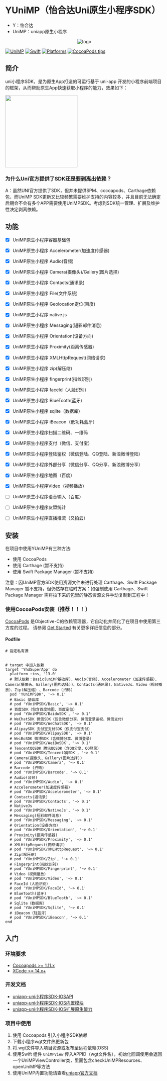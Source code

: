 # YUniMP（怡合达Uni原生小程序SDK）

- Y：怡合达
- UniMP：uniapp原生小程序

<p align="center" >
  <img src="https://yhd-fe-monitor.oss-cn-shenzhen.aliyuncs.com/static/images/code.png" title="logo" float=left>
</p>

[![UniMP](https://img.shields.io/badge/UniMPSDK-3.6.18-forestgreen?style=flat-square)](https://nativesupport.dcloud.net.cn/README)
[![Swift](https://img.shields.io/badge/Swift-5.7-orange?style=flat-square)](https://img.shields.io/badge/Swift-5.7-Orange?style=flat-square)
[![Platforms](https://img.shields.io/badge/Platforms-iOS13+-yellowgreen?style=flat-square)](https://img.shields.io/badge/Platforms-iOS13+-Green?style=flat-square)
[![CocoaPods tips](https://img.shields.io/badge/CocoaPods-Tips-4BC51D.svg?style=flat)](https://cocoapods.org/)
<!-- [![Carthage Compatible](https://img.shields.io/badge/Carthage-compatible-4BC51D.svg?style=flat-square)](https://github.com/Carthage/Carthage) -->
<!-- [![Swift Package Manager](https://img.shields.io/badge/Swift_Package_Manager-compatible-orange?style=flat-square)](https://img.shields.io/badge/Swift_Package_Manager-compatible-orange?style=flat-square) -->

## 简介

uni小程序SDK，是为原生App打造的可运行基于 uni-app 开发的小程序前端项目的框架，从而帮助原生App快速获取小程序的能力，效果如下：

<img src="https://ask.dcloud.net.cn/uploads/article/20200208/17968bd5afe1e15f1b0b4965a194726f.gif" width=230>

### 为什么Uni官方提供了SDK还是要剥离出依赖？

A：虽然UNI官方提供了SDK，但并未提供SPM、cocoapods、Carthage依赖包，而UniMP SDK更新又比较频繁需要维护支持的内容较多，并且目前无法确定后期会不会有多个APP需要使用UniMPSDK。考虑到SDK统一管理、扩展及维护性决定剥离依赖。

## 功能

<!-- &#x2705; ✅ -->
<!-- &#x274E; ❎ -->

- [x] UniMP原生小程序容器基础包
- [x] UniMP原生小程序 Accelerometer(加速度传感器)
- [x] UniMP原生小程序 Audio(音频)
- [x] UniMP原生小程序 Camera(摄像头)/Gallery(图片选择)
- [x] UniMP原生小程序 Contacts(通讯录)    
- [x] UniMP原生小程序 File(文件系统)    
- [x] UniMP原生小程序 Geolocation定位(百度)
- [x] UniMP原生小程序 native.js 
- [x] UniMP原生小程序 Messaging(短彩邮件消息)
- [x] UniMP原生小程序 Orientation(设备方向)    
- [x] UniMP原生小程序 Proximity(距离传感器)    
- [x] UniMP原生小程序 XMLHttpRequest(网络请求)    
- [x] UniMP原生小程序 zip(解压缩)  
- [x] UniMP原生小程序 fingerprint(指纹识别)    
- [x] UniMP原生小程序 faceId（人脸识别）      
- [x] UniMP原生小程序 BlueTooth(蓝牙)          
- [x] UniMP原生小程序 sqlite（数据库）            
- [x] UniMP原生小程序 iBeacon（低功耗蓝牙）            
- [x] UniMP原生小程序扫描二维码、一维码
- [x] UniMP原生小程序支付（微信、支付宝）
- [x] UniMP原生小程序登陆鉴权（微信登陆、QQ登陆、新浪微博登陆）
- [x] UniMP原生小程序外部分享（微信分享、QQ分享、新浪微博分享）
- [x] UniMP原生小程序地图（百度）
- [x] UniMP原生小程序Video（视频播放）
- [ ] UniMP原生小程序语音输入（百度）
- [ ] UniMP原生小程序友盟统计
- [ ] UniMP原生小程序直播推流（又拍云）


## 安装

在项目中使用YUniMP有三种方法:
- 使用 CocoaPods
- 使用 Carthage (暂不支持)
- 使用 Swift Package Manager (暂不支持)

注意：因UniMP官方SDK使用资源文件未进行处理 Carthage、Swift Package Manager 暂不支持，但仍然存在临时方案：如强制使用 Carthage、Swift Package Manager 需将拉下来的包里的静态资源文件手动复制到工程中！

### 使用CocoaPods安装（推荐！！！）

[CocoaPods](http://cocoapods.org/) 是Objective-C的依赖管理器，它自动化并简化了在项目中使用第三方库的过程。 请参阅 [Get Started](http://cocoapods.org/#get_started) 有关更多详细信息的部分。

#### Podfile
<!-- source 'http://10.11.0.55/yhd-app-project/utilities/ios-librarys/YSpecs.git' -->
```
# 指定私有源


# target 中加入依赖
target 'YhdSuperApp' do 
  platform :ios, '13.0'
  # 默认依赖：Basic(uniMP基础库)、Audio(音频)、Accelerometer（加速传感器）、Camera(摄像头、Gallery(图片选择))、Contacts(通讯录)、NativeJs、Video（视频播放）、Zip(解压缩) 、Barcode (扫码)
  pod 'YUniMPSDK', '~> 0.1'
  # Basic 基础库
  # pod 'YUniMPSDK/Basic', '~> 0.1'
  # 百度SDK（包含百度地图、百度定位）
  # pod 'YUniMPSDK/BaiduSDK', '~> 0.1'
  # WeChatSDK 微信SDK（包含微信分享、微信登录鉴权、微信支付）
  # pod 'YUniMPSDK/WeChatSDK', '~> 0.1'
  # AlipaySDK 支付宝支付SDK（仅支付宝支付）
  # pod 'YUniMPSDK/AlipaySDK', '~> 0.1'
  # WeiBoSDK 微博SDK（含微博分享、微博登录）
  # pod 'YUniMPSDK/WeiBoSDK', '~> 0.1'
  # TencentQQSDK 腾讯QQSDK（含QQ分享、QQ登录）
  # pod 'YUniMPSDK/TencentQQSDK', '~> 0.1'
  # Camera(摄像头、Gallery(图片选择))
  # pod 'YUniMPSDK/Camera', '~> 0.1'
  # Barcode (扫码)
  # pod 'YUniMPSDK/Barcode', '~> 0.1'
  # Audio(音频)
  # pod 'YUniMPSDK/Audio', '~> 0.1'
  # Accelerometer(加速度传感器)
  # pod 'YUniMPSDK/Accelerometer', '~> 0.1'
  # Contacts(通讯录)
  # pod 'YUniMPSDK/Contacts', '~> 0.1'
  # NativeJs 
  # pod 'YUniMPSDK/NativeJs', '~> 0.1'
  # Messaging(短彩邮件消息)
  # pod 'YUniMPSDK/Messaging', '~> 0.1'
  # Orientation(设备方向)
  # pod 'YUniMPSDK/Orientation', '~> 0.1'
  # Proximity(距离传感器)
  # pod 'YUniMPSDK/Proximity', '~> 0.1'
  # XMLHttpRequest(网络请求)
  # pod 'YUniMPSDK/XMLHttpRequest', '~> 0.1'
  # Zip(解压缩)
  # pod 'YUniMPSDK/Zip', '~> 0.1'
  # Fingerprint(指纹识别)
  # pod 'YUniMPSDK/Fingerprint', '~> 0.1'
  # Video（视频播放）
  # pod 'YUniMPSDK/Video', '~> 0.1'
  # FaceId（人脸识别）
  # pod 'YUniMPSDK/FaceId', '~> 0.1'
  # BlueTooth(蓝牙)
  # pod 'YUniMPSDK/BlueTooth', '~> 0.1'
  # Sqlite（数据库）
  # pod 'YUniMPSDK/Sqlite', '~> 0.1'
  # iBeacon（轻蓝牙）
  # pod 'YUniMPSDK/iBeacon', '~> 0.1'
end
```

<!--##### Swift 和 static framework-->
<!---->
<!--Swift项目以前必须使用`use_frameworks!`将所有Pods变成动态框架，让CocoaPods工作。-->
<!---->
<!--然而，从`CocoaPods 1.5.0+`（带有`Xcode 9+`）开始，它支持将Objective-C和Swift代码构建到静态框架中。您可以使用模块化标头将YUniMPSDK用作静态框架，而无需`use_frameworks!`:-->
<!---->
<!--```-->
<!--platform :ios, '13.0'-->
<!--# 当您希望所有Pod作为静态框架时，取消注释下一行-->
<!--# use_modular_headers!-->
<!--pod 'YUniMP', :modular_headers => true-->
<!--```-->
<!---->
<!--查看更多 [CocoaPods 1.5.0 — Swift Static Libraries](http://blog.cocoapods.org/CocoaPods-1.5.0/)-->
<!---->
<!--否则，您仍然需要添加`use_frameworks!`将YUniMP作为动态框架：-->
<!---->
<!--```-->
<!--platform :ios, '13.0'-->
<!--use_frameworks!-->
<!--pod 'YUniMP'-->
<!--```-->

<!--#### Subspecs-->
<!---->
<!--There are 2 subspecs available now: `YUniMPSDK` and `YUniMPBarcode` (this means you can install only some of the SDWebImage modules. By default, you get just `YUniMPSDK`, so if you need `YUniMPBarcode`, you need to specify it). -->
<!---->
<!--Podfile example:-->
<!---->
<!--```-->
<!--pod 'YUniMP/YUniMPBarcode'-->
<!--```-->

<!--### 使用 Carthage 安装-->
<!---->
<!--[Carthage](https://github.com/Carthage/Carthage) 是Swift和Objective-C的轻量级依赖管理器。它利用了CocoaTouch模块，比CocoaPods侵入性更小。-->
<!---->
<!--要安装Carthage，请按照 [Carthage](https://github.com/Carthage/Carthage)-->
<!---->
<!--Carthage用户可以指向此存储库，并使用他们想要的任何生成的框架：YUniMP、YUniMPSDK.-->
<!---->
<!--在Cartfile文件中输入以下条目: `git "http://10.11.0.55/yhd-app-project/utilities/ios-librarys/yunimp.git"`-->
<!--然后运行`carthage update`-->
<!--如果这是你第一次在项目中使用Carthage，需要按照文档完成一些额外的步骤 [over at Carthage](https://github.com/Carthage/Carthage#adding-frameworks-to-an-application).-->
<!---->
<!---->
<!--### 使用 Swift Package Manager 安装 (Xcode 11+)-->
<!---->
<!--[Swift Package Manager](https://swift.org/package-manager/) (SwiftPM) 是管理Swift代码的分发以及C家族依赖项的工具。从Xcode 11开始，SwiftPM与Xcode原生集成。-->
<!---->
<!--要使用SwiftPM，您应该使用Xcode 11+打开项目。 点击 `File` -> `Swift Packages` -> `Add Package Dependency`, 输入 [YUniMP repo's URL](http://10.11.0.55/yhd-app-project/utilities/ios-librarys/yunimp.git). 或者，您可以使用GitLib帐户登录Xcode，只需键入“YUniMP”即可进行搜索。-->
<!---->
<!--选择软件包后，您可以选择依赖类型（标记版本、分支或提交）然后Xcode将为您设置所有内容。-->
<!---->
<!--如果您是框架作者并使用YUniMP作为依赖项，请更新您的`Package.swift`文件:-->
<!---->
<!--```swift-->
<!--let package = Package(-->
<!--    // 1.0.0 ..< 2.0.0-->
<!--    dependencies: [-->
<!--        .package(url: "http://10.11.0.55/yhd-app-project/utilities/ios-librarys/yunimp.git", from: "1.0.0")-->
<!--    ],-->
<!--    // ...-->
<!--)-->
<!--```-->

## 入门

### 环境要求

<!-- - [Swift Package Manager >=5.7](https://github.com/apple/swift-package-manager) -->
- [Cocoapods >= 1.11.x](https://guides.cocoapods.org/using/getting-started.html)
- [XCode >= 14.x+](https://apps.apple.com/cn/app/xcode/id497799835)


### 开发文档

- [uniapp-uni小程序SDK-IOSAPI](https://nativesupport.dcloud.net.cn/UniMPDocs/API/ios.html)
- [uniapp-uni小程序SDK-IOS内置模块](https://nativesupport.dcloud.net.cn/UniMPDocs/UseModule/ios/ios.html#)
- [uniapp-uni小程序SDK-IOS扩展原生能力](https://nativesupport.dcloud.net.cn/UniMPDocs/Extension/ios.html)

<!--
### 更新UniMPSDK

1. [官网下载最新SDK](https://nativesupport.dcloud.net.cn/UniMPDocs/SDKDownload/ios.html)
2. 替换整个`UniMPSDK`目录
3. 更改 `UniMPSDK` 中相应资源 例如： `YUniMPSDK.podspec` 对应子模块中的 `s.resources` 资源列表、`s.vendored_frameworks/s.vendored_libraries` 动静态库
4. 更改`YUniMPSDK.podspec`中的版本号，提交代码,打版本TAG
5. 运行 `pod repo push YSpecs YUniMPSDK.podspec --allow-warnings --verbose` 发布最新包至`cocoapods`私有库,发布过程中时间较长请耐心等待！
6. 在项目中更改依赖版本，验证发布包是否正确
-->

<!--### framework 合并为xcframework-->
<!--```bash-->
<!--// 进入编译目录-->
<!--cd .build/Products-->
<!--// 编译xcframework-->
<!--xcodebuild -create-xcframework -framework Release-iphoneos/YUniMPSDK.framework -framework Release-iphonesimulator/YUniMPSDK.framework -output ../../Sources/Libs/YUniMPSDK.xcframework -->
<!--```-->

### 项目中使用

1. 使用 Cocoapods 引入小程序SDK依赖
2. 下载小程序wgt文件热更新包
3. 将.wgt文件导入项目资源或发布至远程依赖(OSS)
4. 使用Swift 组件 `UniMPView` 传入APPID（wgt文件名），初始化回调使用会返回一个UniMPViewController类，里面包含checkUniMPResources、openUniMP等方法
5. 使用UniMP内置功能请查看[uniapp官方文档](https://nativesupport.dcloud.net.cn/UniMPDocs/UseModule/ios/ios)
